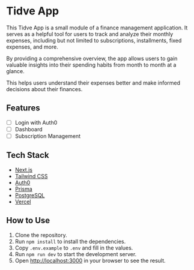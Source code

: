 # Tidve App

This Tidve App is a small module of a finance management application. It serves as a helpful tool for users to track and analyze their monthly expenses, including but not limited to subscriptions, installments, fixed expenses, and more.

By providing a comprehensive overview, the app allows users to gain valuable insights into their spending habits from month to month at a glance.

This helps users understand their expenses better and make informed decisions about their finances.

## Features

- [ ] Login with Auth0
- [ ] Dashboard
- [ ] Subscription Management

## Tech Stack

- [Next.js](https://nextjs.org)
- [Tailwind CSS](https://tailwindcss.com)
- [Auth0](https://auth0.com)
- [Prisma](https://prisma.io)
- [PostgreSQL](https://postgresql.org)
- [Vercel](https://vercel.com)

## How to Use

1. Clone the repository.
2. Run `npm install` to install the dependencies.
3. Copy `.env.example` to `.env` and fill in the values.
4. Run `npm run dev` to start the development server.
5. Open [http://localhost:3000](http://localhost:3000) in your browser to see the result.
